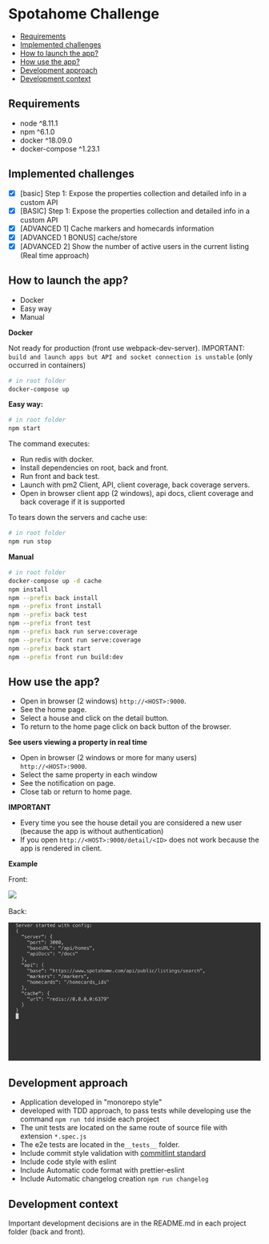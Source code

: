 # Spotahome Challenge

- [Requirements](#Requirements)
- [Implemented challenges](#Implemented-challenges)
- [How to launch the app?](#How-to-launch-the-app)
- [How use the app?](#How-use-the-app)
- [Development approach](#Development-approach)
- [Development context](#Development-context)

## Requirements

- node ^8.11.1
- npm ^6.1.0
- docker ^18.09.0
- docker-compose ^1.23.1

## Implemented challenges

- [x] [basic] Step 1: Expose the properties collection and detailed info in a custom API
- [x] [BASIC] Step 1: Expose the properties collection and detailed info in a custom API
- [x] [ADVANCED 1] Cache markers and homecards information
- [x] [ADVANCED 1 BONUS] cache/store
- [x] [ADVANCED 2] Show the number of active users in the current listing (Real time approach)

## How to launch the app?

- Docker
- Easy way
- Manual

**Docker**

Not ready for production (front use webpack-dev-server).
IMPORTANT: `build and launch apps but API and socket connection is unstable` (only occurred in containers)

```bash
# in root folder
docker-compose up

```

**Easy way:**

```bash
# in root folder
npm start

```

The command executes:

- Run redis with docker.
- Install dependencies on root, back and front.
- Run front and back test.
- Launch with pm2 Client, API, client coverage, back coverage servers.
- Open in browser client app (2 windows), api docs, client coverage and back coverage if it is supported

To tears down the servers and cache use:

```bash
# in root folder
npm run stop
```

**Manual**

```bash
# in root folder
docker-compose up -d cache
npm install
npm --prefix back install
npm --prefix front install
npm --prefix back test
npm --prefix front test
npm --prefix back run serve:coverage
npm --prefix front run serve:coverage
npm --prefix back start
npm --prefix front run build:dev
```

## How use the app?

- Open in browser (2 windows) `http://<HOST>:9000`.
- See the home page.
- Select a house and click on the detail button.
- To return to the home page click on back button of the browser.

**See users viewing a property in real time**

- Open in browser (2 windows or more for many users) `http://<HOST>:9000`.
- Select the same property in each window
- See the notification on page.
- Close tab or return to home page.

**IMPORTANT**

- Every time you see the house detail
  you are considered a new user (because the app is without authentication)
- If you open `http://<HOST>:9000/detail/<ID>` does not work because the app is rendered in client.

**Example**

Front:

![](front.gif)

Back:

![](back.gif)

## Development approach

- Application developed in "monorepo style"
- developed with TDD approach, to pass tests while developing use the command `npm run tdd` inside each project
- The unit tests are located on the same route of source file with extension `*.spec.js`
- The e2e tests are located in the`__tests__` folder.
- Include commit style validation with [commitlint standard](https://github.com/marionebl/commitlint/tree/master/%40commitlint/config-conventional#type-enum)
- Include code style with eslint
- Include Automatic code format with prettier-eslint
- Include Automatic changelog creation `npm run changelog`

## Development context

Important development decisions are in the README.md in each project folder (back and front).
